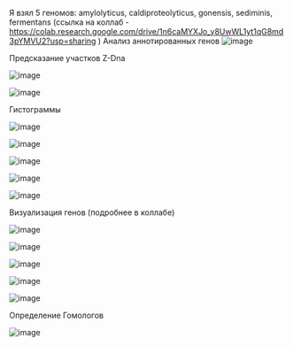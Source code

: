 Я взял 5 геномов: amylolyticus, сaldiproteolyticus, gonensis, sediminis, fermentans
(ссылка на коллаб - https://colab.research.google.com/drive/1n6caMYXJo_y8UwWL1yt1qG8md3pYMVU2?usp=sharing )
Анализ аннотированных генов
![image](https://user-images.githubusercontent.com/43177979/173360396-33af27f8-81c2-45b6-8ee5-ba97b0e15a0c.png)

Предсказание участков Z-Dna

![image](https://user-images.githubusercontent.com/43177979/173364658-5bd4a9a1-0cb9-417e-81b3-45a981b85a16.png)

![image](https://user-images.githubusercontent.com/43177979/173364860-946e69c2-4c76-4150-b0c7-442b63e4d66b.png)

Гистограммы

![image](https://user-images.githubusercontent.com/43177979/173365679-463395d4-e8d1-4615-a587-17344d2b3c7a.png)

![image](https://user-images.githubusercontent.com/43177979/173365935-cecf8d8f-f2fe-4abf-9f7f-635d43323200.png)

![image](https://user-images.githubusercontent.com/43177979/173366129-28e3b1ca-98b5-4690-92a4-defc32ca41c7.png)

![image](https://user-images.githubusercontent.com/43177979/173366348-d2563478-6e03-4475-bd16-c9d4cc21bb4b.png)

![image](https://user-images.githubusercontent.com/43177979/173366521-02c58a21-c152-4d7f-97d0-94e7697b8427.png)

Визуализация генов
(подробнее в коллабе)

![image](https://user-images.githubusercontent.com/43177979/173384308-a47ef519-7b29-4cd1-9e2c-5b1ca3d3f5dd.png)

![image](https://user-images.githubusercontent.com/43177979/173380666-83b03e8d-789c-4620-83f4-ca2f8febcf66.png)

![image](https://user-images.githubusercontent.com/43177979/173384646-ead16ec1-25a6-4b0b-bdcd-4b5bd109b67f.png)

![image](https://user-images.githubusercontent.com/43177979/173383851-a7a692f6-0302-4ff2-b13b-b76941e39a8f.png)

![image](https://user-images.githubusercontent.com/43177979/173383517-8cd049bd-48c3-4a04-8685-61f3fe80528a.png)

Определение Гомологов

![image](https://user-images.githubusercontent.com/43177979/173392794-2b2168f3-1659-4f50-998a-2ba2d0798d4d.png)
